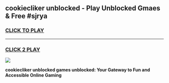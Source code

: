 
## cookiecliker unblocked - Play Unblocked Gmaes & Free #sjrya
<h3>
<a href="https://news.freeplayer.one?title=cookiecliker_unblocked&ref=27F">CLICK TO PLAY</a></h3>
<hr>

<h3>
<a href="https://news.freeplayer.one?title=cookiecliker_unblocked&ref=27F">CLICK 2 PLAY</a>
  
</h3>

<a href="https://news.freeplayer.one?title=cookiecliker_unblocked&ref=27F/"><img src="https://clearcache.store/games.png"></a>


**cookiecliker unblocked games unblocked: Your Gateway to Fun and Accessible Online Gaming**
